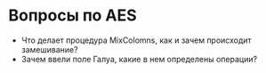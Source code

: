 # Вопросы по AES

- Что делает процедура MixColomns, как и зачем происходит замешивание?
- Зачем ввели поле Галуа, какие в нем определены операции?
